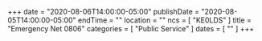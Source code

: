 +++
date = "2020-08-06T14:00:00-05:00"
publishDate = "2020-08-05T14:00:00-05:00"
endTime = ""
location = ""
ncs = [ "KE0LDS" ]
title = "Emergency Net 0806"
categories = [ "Public Service" ]
dates = [ "" ]
+++
